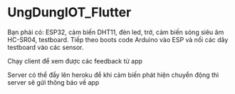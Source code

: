 # UngDungIOT_Flutter
Bạn phải có: ESP32, cảm biến DHT11, đèn led, trở, cảm biến sóng siêu âm HC-SR04, testboard.
Tiếp theo boots code Arduino vào ESP và nối các dây testboard vào các sensor.



Chạy client để xem được các feedback từ app

Server có thể đẩy lên heroku để khi cảm biến phát hiện chuyển động thì server sẽ gửi thông báo về app
